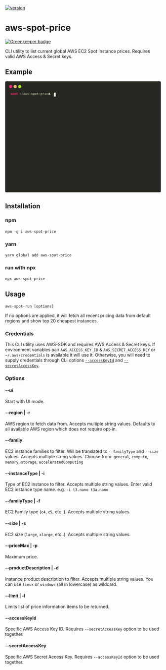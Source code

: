 <a href="https://npmjs.org/package/aws-spot-price">
  <img src="https://img.shields.io/npm/v/aws-spot-price.svg" alt="version" />
</a>

# aws-spot-price

[![Greenkeeper badge](https://badges.greenkeeper.io/hoonoh/aws-spot-price.svg)](https://greenkeeper.io/)

CLI utility to list current global AWS EC2 Spot Instance prices. Requires valid AWS Access & Secret keys.

## Example

![Example](https://raw.githubusercontent.com/hoonoh/aws-spot-price/master/docs/preview.svg?sanitize=true)

## Installation

### npm

`npm -g i aws-spot-price`

### yarn

`yarn global add aws-spot-price`

### run with npx

`npx aws-spot-price`

## Usage

`aws-spot-run [options]`

If no options are applied, it will fetch all recent pricing data from default regions and show top 20 cheapest instances.

### Credentials

This CLI utility uses AWS-SDK and requires AWS Access & Secret keys. If environment variables pair `AWS_ACCESS_KEY_ID` & `AWS_SECRET_ACCESS_KEY` or `~/.aws/credentials` is available it will use it. Otherwise, you will need to supply credentials through CLI options [`--accessKeyId`](#accessKeyId) and [`--secretAccessKey`](#secretAccessKey).

### Options

#### --ui

Start with UI mode.

#### --region | -r

AWS region to fetch data from. Accepts multiple string values.
Defaults to all available AWS region which does not require opt-in.

#### --family

EC2 instance families to filter. Will be translated to `--familyType` and `--size` values.
Accepts multiple string values.
Choose from: `general`, `compute`, `memory`, `storage`, `acceleratedComputing`

#### --instanceType | -i

Type of EC2 instance to filter. Accepts multiple string values.
Enter valid EC2 instance type name. e.g. `-i t3.nano t3a.nano`

#### --familyType | -f

EC2 Family type (`c4`, `c5`, etc..). Accepts multiple string values.

#### --size | -s

EC2 size (`large`, `xlarge`, etc..). Accepts multiple string values.

#### --priceMax | -p

Maximum price.

#### --productDescription | -d

Instance product description to filter. Accepts multiple string values.
You can use `linux` or `windows` (all in lowercase) as wildcard.

#### --limit | -l

Limits list of price information items to be returned.

#### <a name="accessKeyId"></a>--accessKeyId

Specific AWS Access Key ID. Requires `--secretAccessKey` option to be used together.

#### <a name="secretAccessKey"></a>--secretAccessKey

Specific AWS Secret Access Key. Requires `--accessKeyId` option to be used together.
